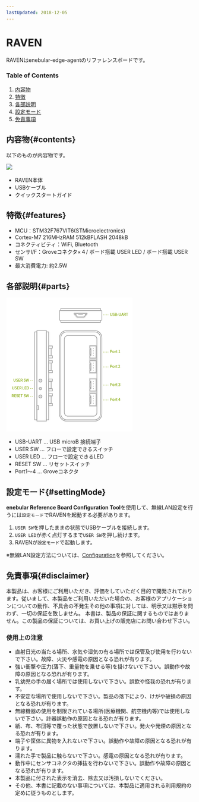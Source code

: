 ```yaml
---
lastUpdated: 2018-12-05
---
```


# RAVEN

RAVENはenebular-edge-agentのリファレンスボードです。

### Table of Contents
1. [内容物](#contents)
1. [特徴](#features)
1. [各部説明](#parts)
1. [設定モード](#settingMode)
1. [免責事項](#disclaimer)

## 内容物{#contents}
以下のものが内容物です。

![](！！！！！！！写真いれる！！！！！！！)

* RAVEN本体
* USBケーブル
* クイックスタートガイド

## 特徴{#features}

* MCU：STM32F767VIT6(STMicroelectronics)
* Cortex-M7  216MHzRAM 512kBFLASH 2048kB
* コネクティビティ：WiFi, Bluetooth
* センサI/F：Groveコネクタ×４/ ボード搭載 USER LED / ボード搭載 USER SW
* 最大消費電力: 約2.5W
<!--* プラットフォーム認証済(Mbed™Enabled) -->

## 各部説明{#parts}

![parts](./../../img/Board/RAVEN-parts.png)

* USB-UART … USB microB 接続端子
* USER SW … フローで設定できるスイッチ
* USER LED … フローで設定できるLED
* RESET SW … リセットスイッチ
* Port1～4 … Groveコネクタ

## 設定モード{#settingMode}

**enebular Reference Board Configuration Tool**を使用して、無線LAN設定を行うには`設定モード`でRAVENを起動する必要があります。

1. `USER SW`を押したままの状態でUSBケーブルを接続します。
1. `USER LED`が赤く点灯するまで`USER SW`を押し続けます。
1. RAVENが`設定モード`で起動します。

※無線LAN設定方法については、[Configuration](./../EnebularEdgeAgent/Configuration.md)を参照してください。

## 免責事項{#disclaimer}

本製品は、お客様にご利用いただき、評価をしていただく目的で開発されております。従いまして、本製品をご利用いただいた場合の、お客様のアプリケーションについての動作、不具合の不発生その他の事項に対しては、明示又は黙示を問わず、一切の保証を致しません。
本書は、製品の保証に関するものではありません。この製品の保証については、お買い上げの販売店にお問い合わせ下さい。

### 使用上の注意

- 直射日光の当たる場所、水気や湿気の有る場所では保管及び使用を行わないで下さい。故障、火災や感電の原因となる恐れが有ります。
- 強い衝撃や圧力(落下、重量物を乗せる等)を掛けないで下さい。誤動作や故障の原因となる恐れが有ります。
- 乳幼児の手の届く場所では使用しないで下さい。誤飲や怪我の恐れが有ります。
- 不安定な場所で使用しないで下さい。製品の落下により、けがや破損の原因となる恐れが有ります。
- 無線機器の使用を制限されている場所(医療機関、航空機内等)では使用しないで下さい。計器誤動作の原因となる恐れが有ります。
- 紙、布、布団等で覆った状態で放置しないで下さい。発火や発煙の原因となる恐れが有ります。
- 端子や筐体に異物を入れないで下さい。誤動作や故障の原因となる恐れが有ります。
- 濡れた手で製品に触らないで下さい。感電の原因となる恐れが有ります。
- 動作中にセンサコネクタの挿抜を行わないで下さい。誤動作や故障の原因となる恐れが有ります。
- 本製品に付された表示を消去、除去又は汚損しないでください。
- その他、本書に記載のない事項については、本製品に適用される利用規約の定めに従うものとします。